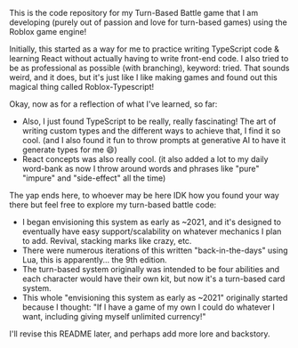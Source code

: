 This is the code repository for my Turn-Based Battle game that I am developing (purely out of passion and love for turn-based games) using the Roblox game engine!

Initially, this started as a way for me to practice writing TypeScript code & learning React without actually having to write front-end code.
I also tried to be as professional as possible (with branching), keyword: tried.
That sounds weird, and it does, but it's just like I like making games and found out this magical thing called Roblox-Typescript!

Okay, now as for a reflection of what I've learned, so far:
- Also, I just found TypeScript to be really, really fascinating! The art of writing custom types and the different ways to achieve that, I find it so cool. (and I also found it fun to throw prompts at generative AI to have it generate types for me 😄)
- React concepts was also really cool. (it also added a lot to my daily word-bank as now I throw around words and phrases like "pure" "impure" and "side-effect" all the time)

The yap ends here, to whoever may be here IDK how you found your way there but feel free to explore my turn-based battle code:
- I began envisioning this system as early as ~2021, and it's designed to eventually have easy support/scalability on whatever mechanics I plan to add. Revival, stacking marks like crazy, etc.
- There were numerous iterations of this written "back-in-the-days" using Lua, this is apparently... the 9th edition.
- The turn-based system originally was intended to be four abilities and each character would have their own kit, but now it's a turn-based card system.
- This whole "envisioning this system as early as ~2021" originally started because I thought: "If I have a game of my own I could do whatever I want, including giving myself unlimited currency!"

I'll revise this README later, and perhaps add more lore and backstory.
